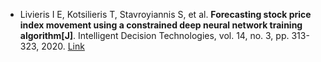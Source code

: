 * Livieris I E, Kotsilieris T, Stavroyiannis S, et al. <b>Forecasting stock price index movement using a constrained deep neural network training algorithm[J]</b>. Intelligent Decision Technologies, vol. 14, no. 3, pp. 313-323, 2020. [Link](https://content.iospress.com/articles/intelligent-decision-technologies/idt190035)